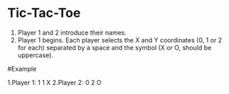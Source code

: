 # Tic-Tac-Toe

1. Player 1 and 2 introduce their names.
2. Player 1 begins. Each player selects the X and Y coordinates (0, 1 or 2 for each) separated by a space and the symbol (X or O, should be uppercase).

#Example

1.Player 1: 1 1 X
2.Player 2: 0 2 O


